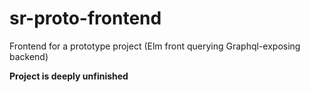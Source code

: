 # sr-proto-frontend
Frontend for a prototype project (Elm front querying Graphql-exposing backend)

**Project is deeply unfinished**
